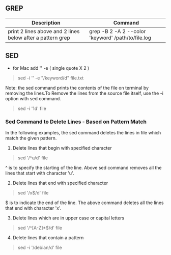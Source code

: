 ## GREP ##

|Description|Command|
|---|---|
|print 2 lines above and 2 lines below after a pattern grep|grep -B 2 -A 2 --color 'keyword' /path/to/file.log|


## SED ##

* for Mac add     '' -e  ( single quote X 2 )
> sed -i '' -e "/keyword/d" file.txt

Note: the sed command prints the contents of the file on terminal by removing the lines.To Remove the lines from the source file itself, use the -i option with sed command.
> sed -i '1d' file

###  Sed Command to Delete Lines - Based on Pattern Match
In the following examples, the sed command deletes the lines in file which match the given pattern.

1. Delete lines that begin with specified character
> sed '/^u/d' file

^ is to specify the starting of the line. Above sed command removes all the lines that start with character 'u'.

2. Delete lines that end with specified character
> sed '/x$/d' file

$ is to indicate the end of the line. The above command deletes all the lines that end with character 'x'.

3. Delete lines which are in upper case or capital letters
> sed '/^[A-Z]*$/d' file

4. Delete lines that contain a pattern
> sed -i '/debian/d' file


